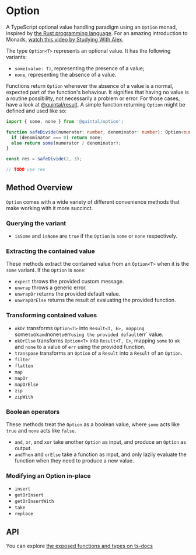 # Option

A TypeScript optional value handling paradigm using an `Option` monad, inspired by [the Rust programming language](https://doc.rust-lang.org/std/result/). For an amazing introduction to Monads, [watch this video by Studying With Alex](https://www.youtube.com/watch?v=C2w45qRc3aU).

The type `Option<T>` represents an optional value. It has the following variants:

- `some(value: T)`, representing the presence of a value;
- `none`, representing the absence of a value.

Functions return `Option` whenever the absence of a value is a normal, expected part of the function's behaviour. It signifies that having no value is a routine possibility, not necessarily a problem or error. For those cases, have a look at [@quintal/result](https://npmjs.com/package/@quintal/result). A simple function returning `Option` might be defined and used like so:

```ts
import { some, none } from '@quintal/option';

function safeDivide(numerator: number, denominator: number): Option<number> {
  if (denominator === 0) return none;
  else return some(numerator / denominator);
}

const res = safeDivide(2, 3);

// TODO use res
```

## Method Overview

`Option` comes with a wide variety of different convenience methods that make working with it more succinct.

### Querying the variant

- `isSome` and `isNone` are `true` if the `Option` is `some` or `none` respectively.

### Extracting the contained value

These methods extract the contained value from an `Option<T>` when it is the `some` variant. If the `Option` is `none`:

- `expect` throws the provided custom message.
- `unwrap` throws a generic error.
- `unwrapOr` returns the provided default value.
- `unwrapOrElse` returns the result of evaluating the provided function.

### Transforming contained values

- `okOr` transforms `Option<T>` into `Result<T, E>, mapping `some` to `ok` and `none` to `err` using the provided default `err` value.
- `okOrElse` transforms `Option<T>` into `Result<T, E>`, mapping `some` to `ok` and `none` to a value of `err` using the provided function. 
- `transpose` transforms an `Option` of a `Result` into a `Result` of an `Option`.
- `filter`
- `flatten`
- `map`
- `mapOr`
- `mapOrElse`
- `zip`
- `zipWith`

### Boolean operators

These methods treat the `Option` as a boolean value, where `some` acts like `true` and `none` acts like `false`.

- `and`, `or`, and `xor` take another `Option` as input, and produce an `Option` as output.
- `andThen` and `orElse` take a function as input, and only lazily evaluate the function when they need to produce a new value.

### Modifying an Option in-place

- `insert`
- `getOrInsert`
- `getOrInsertWith`
- `take`
- `replace`

## API

You can explore [the exposed functions and types on ts-docs](https://tsdocs.dev/docs/@quintal/option)

<!-- TODO auto-generate API section from typedoc -->
